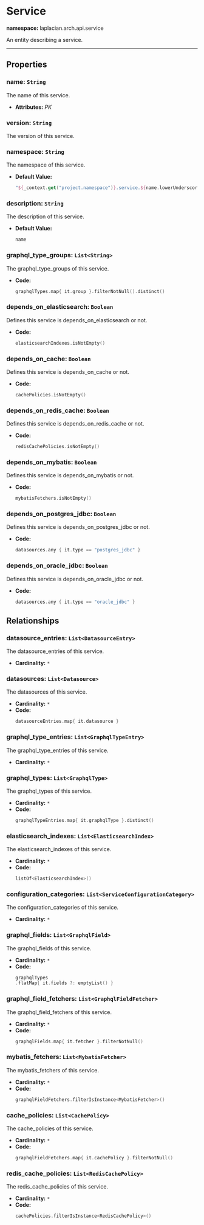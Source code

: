# **Service**
**namespace:** laplacian.arch.api.service

An entity describing a service.



---

## Properties

### name: `String`
The name of this service.
- **Attributes:** *PK*

### version: `String`
The version of this service.

### namespace: `String`
The namespace of this service.
- **Default Value:**
  ```kotlin
  "${_context.get("project.namespace")}.service.${name.lowerUnderscorize()}"
  ```

### description: `String`
The description of this service.
- **Default Value:**
  ```kotlin
  name
  ```

### graphql_type_groups: `List<String>`
The graphql_type_groups of this service.
- **Code:**
  ```kotlin
  graphqlTypes.map{ it.group }.filterNotNull().distinct()
  ```

### depends_on_elasticsearch: `Boolean`
Defines this service is depends_on_elasticsearch or not.
- **Code:**
  ```kotlin
  elasticsearchIndexes.isNotEmpty()
  ```

### depends_on_cache: `Boolean`
Defines this service is depends_on_cache or not.
- **Code:**
  ```kotlin
  cachePolicies.isNotEmpty()
  ```

### depends_on_redis_cache: `Boolean`
Defines this service is depends_on_redis_cache or not.
- **Code:**
  ```kotlin
  redisCachePolicies.isNotEmpty()
  ```

### depends_on_mybatis: `Boolean`
Defines this service is depends_on_mybatis or not.
- **Code:**
  ```kotlin
  mybatisFetchers.isNotEmpty()
  ```

### depends_on_postgres_jdbc: `Boolean`
Defines this service is depends_on_postgres_jdbc or not.
- **Code:**
  ```kotlin
  datasources.any { it.type == "postgres_jdbc" }
  ```

### depends_on_oracle_jdbc: `Boolean`
Defines this service is depends_on_oracle_jdbc or not.
- **Code:**
  ```kotlin
  datasources.any { it.type == "oracle_jdbc" }
  ```

## Relationships

### datasource_entries: `List<DatasourceEntry>`
The datasource_entries of this service.
- **Cardinality:** `*`

### datasources: `List<Datasource>`
The datasources of this service.
- **Cardinality:** `*`
- **Code:**
  ```kotlin
  datasourceEntries.map{ it.datasource }
  ```

### graphql_type_entries: `List<GraphqlTypeEntry>`
The graphql_type_entries of this service.
- **Cardinality:** `*`

### graphql_types: `List<GraphqlType>`
The graphql_types of this service.
- **Cardinality:** `*`
- **Code:**
  ```kotlin
  graphqlTypeEntries.map{ it.graphqlType }.distinct()
  ```

### elasticsearch_indexes: `List<ElasticsearchIndex>`
The elasticsearch_indexes of this service.
- **Cardinality:** `*`
- **Code:**
  ```kotlin
  listOf<ElasticsearchIndex>()
  ```

### configuration_categories: `List<ServiceConfigurationCategory>`
The configuration_categories of this service.
- **Cardinality:** `*`

### graphql_fields: `List<GraphqlField>`
The graphql_fields of this service.
- **Cardinality:** `*`
- **Code:**
  ```kotlin
  graphqlTypes
  .flatMap{ it.fields ?: emptyList() }
  ```

### graphql_field_fetchers: `List<GraphqlFieldFetcher>`
The graphql_field_fetchers of this service.
- **Cardinality:** `*`
- **Code:**
  ```kotlin
  graphqlFields.map{ it.fetcher }.filterNotNull()
  ```

### mybatis_fetchers: `List<MybatisFetcher>`
The mybatis_fetchers of this service.
- **Cardinality:** `*`
- **Code:**
  ```kotlin
  graphqlFieldFetchers.filterIsInstance<MybatisFetcher>()
  ```

### cache_policies: `List<CachePolicy>`
The cache_policies of this service.
- **Cardinality:** `*`
- **Code:**
  ```kotlin
  graphqlFieldFetchers.map{ it.cachePolicy }.filterNotNull()
  ```

### redis_cache_policies: `List<RedisCachePolicy>`
The redis_cache_policies of this service.
- **Cardinality:** `*`
- **Code:**
  ```kotlin
  cachePolicies.filterIsInstance<RedisCachePolicy>()
  ```